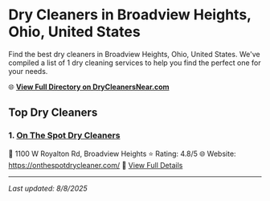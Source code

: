# Dry Cleaners in Broadview Heights, Ohio, United States

Find the best dry cleaners in Broadview Heights, Ohio, United States. We've compiled a list of 1 dry cleaning services to help you find the perfect one for your needs.

🌐 **[View Full Directory on DryCleanersNear.com](https://drycleanersnear.com/city/US/Ohio/Broadview%20Heights)**

## Top Dry Cleaners

### 1. [On The Spot Dry Cleaners](https://drycleanersnear.com/dryCleaner/6875b68a9b5c02c2ea278007/on-the-spot-dry-cleaners)
📍 1100 W Royalton Rd, Broadview Heights
⭐ Rating: 4.8/5
🌐 Website: https://onthespotdrycleaner.com/
🔗 [View Full Details](https://drycleanersnear.com/dryCleaner/6875b68a9b5c02c2ea278007/on-the-spot-dry-cleaners)


---

*Last updated: 8/8/2025*
